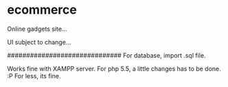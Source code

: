ecommerce
=========

Online gadgets site...

<p> UI subject to change...</p>

##############################
For database, import .sql file.

Works fine with XAMPP server. For php 5.5, a little changes has to be done. :P For less, its fine.
